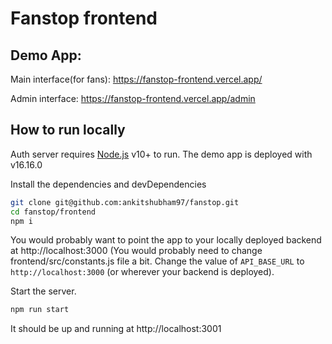 # Fanstop frontend

## Demo App:
Main interface(for fans): https://fanstop-frontend.vercel.app/

Admin interface: https://fanstop-frontend.vercel.app/admin

## How to run locally
Auth server requires [Node.js](https://nodejs.org/) v10+ to run. The demo app is deployed with v16.16.0

Install the dependencies and devDependencies

```sh
git clone git@github.com:ankitshubham97/fanstop.git
cd fanstop/frontend
npm i
```

You would probably want to point the app to your locally deployed backend at http://localhost:3000  (You would probably need to change frontend/src/constants.js file a bit. Change the value of `API_BASE_URL` to `http://localhost:3000` (or wherever your backend is deployed).

Start the server.
```sh
npm run start
```
It should be up and running at http://localhost:3001

